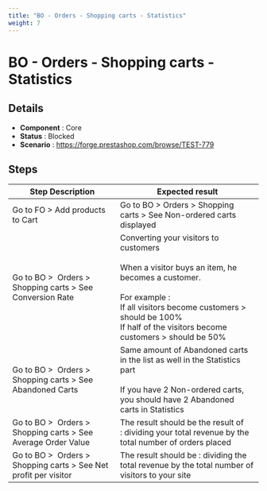 ```yaml
---
title: "BO - Orders - Shopping carts - Statistics"
weight: 7
---
```


# BO - Orders - Shopping carts - Statistics
## Details
* **Component** : Core
* **Status** : Blocked
* **Scenario** : https://forge.prestashop.com/browse/TEST-779

## Steps
| Step Description | Expected result |
| ----- | ----- |
| Go to FO > Add products to Cart | Go to BO > Orders > Shopping carts > See Non-ordered carts displayed |
| Go to BO >  Orders > Shopping carts > See Conversion Rate | Converting your visitors to customers<br><br>When a visitor buys an item, he becomes a customer.<br><br>For example :<br>If all visitors become customers > should be 100%<br>If half of the visitors become customers > should be 50% |
| Go to BO >  Orders > Shopping carts > See Abandoned Carts | Same amount of Abandoned carts in the list as well in the Statistics part<br><br>If you have 2 Non-ordered carts, you should have 2 Abandoned carts in Statistics |
| Go to BO >  Orders > Shopping carts > See Average Order Value | The result should be the result of : dividing your total revenue by the total number of orders placed |
| Go to BO >  Orders > Shopping carts > See Net profit per visitor | The result should be : dividing the total revenue by the total number of visitors to your site |